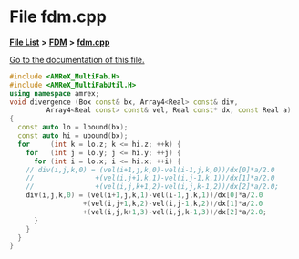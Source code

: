 
# File fdm.cpp

[**File List**](files.md) **>** [**FDM**](dir_43b815edcf2a06ee60d8a45cc6c77fb8.md) **>** [**fdm.cpp**](fdm_8cpp.md)

[Go to the documentation of this file.](fdm_8cpp.md) 


````cpp
#include <AMReX_MultiFab.H>
#include <AMReX_MultiFabUtil.H>
using namespace amrex;
void divergence (Box const& bx, Array4<Real> const& div,
         Array4<Real const> const& vel, Real const* dx, const Real a)
{
  const auto lo = lbound(bx);
  const auto hi = ubound(bx);
  for     (int k = lo.z; k <= hi.z; ++k) {
    for   (int j = lo.y; j <= hi.y; ++j) {
      for (int i = lo.x; i <= hi.x; ++i) {
    // div(i,j,k,0) = (vel(i+1,j,k,0)-vel(i-1,j,k,0))/dx[0]*a/2.0
    //               +(vel(i,j+1,k,1)-vel(i,j-1,k,1))/dx[1]*a/2.0
    //               +(vel(i,j,k+1,2)-vel(i,j,k-1,2))/dx[2]*a/2.0;
    div(i,j,k,0) = (vel(i+1,j,k,1)-vel(i-1,j,k,1))/dx[0]*a/2.0
                  +(vel(i,j+1,k,2)-vel(i,j-1,k,2))/dx[1]*a/2.0
                  +(vel(i,j,k+1,3)-vel(i,j,k-1,3))/dx[2]*a/2.0;
      }
    }
  }
}
````

